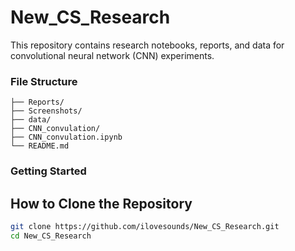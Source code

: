 # New_CS_Research

This repository contains research notebooks, reports, and data for convolutional neural network (CNN) experiments.
### File Structure 
```
├── Reports/                  
├── Screenshots/              
├── data/                     
├── CNN_convulation/          
├── CNN_convulation.ipynb     
└── README.md
```

### Getting Started
## How to Clone the Repository
``` bash
git clone https://github.com/ilovesounds/New_CS_Research.git
cd New_CS_Research

